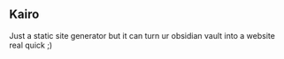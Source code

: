 ## Kairo
Just a static site generator but it can turn ur obsidian vault into a website real quick ;)
